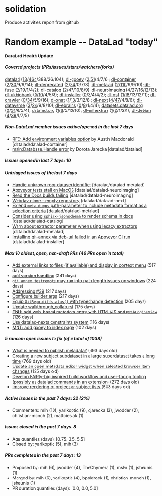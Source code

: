 # solidation
Produce activities report from github

# Random example -- DataLad "today"

#### DataLad Health Update
##### Covered projects (PRs/issues/stars/watchers/forks)
[datalad](https://github.com/datalad/datalad) ([13](https://github.com/datalad/datalad/pulls)/[464](https://github.com/datalad/datalad/issues)/388/26/104); [dl-gooey](https://github.com/datalad/datalad-gooey) ([2](https://github.com/datalad/datalad-gooey/pulls)/[51](https://github.com/datalad/datalad-gooey/issues)/4/7/6); [dl-container](https://github.com/datalad/datalad-container) ([2](https://github.com/datalad/datalad-container/pulls)/[30](https://github.com/datalad/datalad-container/issues)/9/9/14); [dl-deprecated](https://github.com/datalad/datalad-deprecated) ([2](https://github.com/datalad/datalad-deprecated/pulls)/[34](https://github.com/datalad/datalad-deprecated/issues)/0/7/3); [dl-metalad](https://github.com/datalad/datalad-metalad) ([2](https://github.com/datalad/datalad-metalad/pulls)/[110](https://github.com/datalad/datalad-metalad/issues)/9/9/10); [dl-fuse](https://github.com/datalad/datalad-fuse) ([2](https://github.com/datalad/datalad-fuse/pulls)/[19](https://github.com/datalad/datalad-fuse/issues)/1/4/2); [dl-catalog](https://github.com/datalad/datalad-catalog) ([2](https://github.com/datalad/datalad-catalog/pulls)/[47](https://github.com/datalad/datalad-catalog/issues)/10/8/9); [dl-neuroimaging](https://github.com/datalad/datalad-neuroimaging) ([4](https://github.com/datalad/datalad-neuroimaging/pulls)/[27](https://github.com/datalad/datalad-neuroimaging/issues)/16/12/13); [dl-ukbiobank](https://github.com/datalad/datalad-ukbiobank) ([0](https://github.com/datalad/datalad-ukbiobank/pulls)/[10](https://github.com/datalad/datalad-ukbiobank/issues)/4/5/8); [dl-installer](https://github.com/datalad/datalad-installer) ([0](https://github.com/datalad/datalad-installer/pulls)/[3](https://github.com/datalad/datalad-installer/issues)/4/4/2); [dl-osf](https://github.com/datalad/datalad-osf) ([1](https://github.com/datalad/datalad-osf/pulls)/[18](https://github.com/datalad/datalad-osf/issues)/13/12/11); [dl-crawler](https://github.com/datalad/datalad-crawler) ([0](https://github.com/datalad/datalad-crawler/pulls)/[34](https://github.com/datalad/datalad-crawler/issues)/5/9/16); [dl-xnat](https://github.com/datalad/datalad-xnat) ([1](https://github.com/datalad/datalad-xnat/pulls)/[13](https://github.com/datalad/datalad-xnat/issues)/3/12/8); [dl-next](https://github.com/datalad/datalad-next) ([4](https://github.com/datalad/datalad-next/pulls)/[47](https://github.com/datalad/datalad-next/issues)/4/8/6); [dl-dataverse](https://github.com/datalad/datalad-dataverse) ([3](https://github.com/datalad/datalad-dataverse/pulls)/[24](https://github.com/datalad/datalad-dataverse/issues)/9/8/10); [dl-ebrains](https://github.com/datalad/datalad-ebrains) ([0](https://github.com/datalad/datalad-ebrains/pulls)/[8](https://github.com/datalad/datalad-ebrains/issues)/1/4/4); [datasets.datalad.org](https://github.com/datalad/datasets.datalad.org) ([0](https://github.com/datalad/datasets.datalad.org/pulls)/[31](https://github.com/datalad/datasets.datalad.org/issues)/6/5/4); [datalad.org](https://github.com/datalad/datalad.org) ([1](https://github.com/datalad/datalad.org/pulls)/[8](https://github.com/datalad/datalad.org/issues)/5/13/10); [dl-mihextras](https://github.com/mih/datalad-mihextras) ([1](https://github.com/mih/datalad-mihextras/pulls)/[2](https://github.com/mih/datalad-mihextras/issues)/1/2/1); [dl-debian](https://github.com/psychoinformatics-de/datalad-debian) ([4](https://github.com/psychoinformatics-de/datalad-debian/pulls)/[39](https://github.com/psychoinformatics-de/datalad-debian/issues)/1/7/5)
##### Non-DataLad member issues active/opened in the last 7 days
- [RFE: Add environment variables option](https://github.com/datalad/datalad-container/issues/194) by Austin Macdonald [datalad/datalad-container]
- [ main:Database.Handle error](https://github.com/datalad/datalad/issues/7278) by Dorota Jarecka [datalad/datalad]
##### Issues opened in last 7 days: 10
##### Untriaged issues of the last 7 days
- [Handle unknown root-dataset identifier](https://github.com/datalad/datalad-metalad/issues/317) [datalad/datalad-metalad]
- [Appveyor tests stall on MacOS](https://github.com/datalad/datalad-neuroimaging/issues/116) [datalad/datalad-neuroimaging]
- [Read the Docs builds failing](https://github.com/datalad/datalad-neuroimaging/issues/117) [datalad/datalad-neuroimaging]
- [Webdav clone - empty repository](https://github.com/datalad/datalad-next/issues/233) [datalad/datalad-next]
- [Extend ``meta-dumps`` path-parameter to include metadata format as a selection criteria](https://github.com/datalad/datalad-metalad/issues/318) [datalad/datalad-metalad]
- [Consider using `sphinx-jsonschema` to render schema in docs](https://github.com/datalad/datalad-catalog/issues/249) [datalad/datalad-catalog]
- [Warn about extractor parameter when using legacy extractors](https://github.com/datalad/datalad-metalad/issues/319) [datalad/datalad-metalad]
- [Installing git-annex via deb-url failed in an Appveyor CI run](https://github.com/datalad/datalad-installer/issues/146) [datalad/datalad-installer]
##### Max 10 oldest, open, non-draft PRs (46 PRs open in total)
- [Add external links to files (if available) and display in context menu](https://github.com/datalad/datalad-deprecated/pull/37) (517 days)
- [add version handling](https://github.com/datalad/datalad-dataverse/pull/103) (241 days)
- [`git annex testremote` may run into path length issues on windows](https://github.com/datalad/datalad-dataverse/pull/128) (224 days)
- [Addressing #39](https://github.com/psychoinformatics-de/datalad-debian/pull/98) (217 days)
- [Configure builder args](https://github.com/psychoinformatics-de/datalad-debian/pull/104) (217 days)
- [Equip `GitRepo.diffstatus()` with typechange detection](https://github.com/datalad/datalad-next/pull/91) (205 days)
- [Update walkthrough_collab.rst](https://github.com/psychoinformatics-de/datalad-debian/pull/142) (175 days)
- [ENH: add web-based metadata entry with HTML/JS and `QWebEngineView`](https://github.com/datalad/datalad-gooey/pull/319) (126 days)
- [Use datalad-nexts constraints system](https://github.com/datalad/datalad-gooey/pull/401) (116 days)
- [MNT: add gooey to index page](https://github.com/datalad/datalad.org/pull/126) (102 days)
##### 5 random open issues to fix (of a total of 1038)
- [What is needed to publish metadata?](https://github.com/datalad/datalad-metalad/issues/91) (693 days old)
- [Creating a new subject subdataset in a large superdataset takes a long time](https://github.com/datalad/datalad/issues/5283) (769 days old)
- [Update an open metadata editor widget when selected browser item changes](https://github.com/datalad/datalad-gooey/issues/320) (125 days old)
- [Develop  FAIRly-big inspired build workflow and user-facing tooling (possibly as datalad commands in an extension)](https://github.com/psychoinformatics-de/datalad-debian/issues/23) (272 days old)
- [Improve rendering of project or subject lists ](https://github.com/datalad/datalad-xnat/issues/45) (503 days old)
##### Active issues in the past 7 days: 22 (2%)
- Commenters: mih (10), yarikoptic (9), djarecka (3), jwodder (2), christian-monch (2), mattcieslak (1)
##### Issues closed in the past 7 days: 8
- Age quantiles (days): [0.75, 3.5, 5.5]
- Closed by: yarikoptic (5), mih (3)

##### PRs completed in the past 7 days: 13
- Proposed by: mih (6), jwodder (4), TheChymera (1), mslw (1), jsheunis (1)
- Merged by: mih (6), yarikoptic (4), bpoldrack (1), christian-monch (1), jsheunis (1)
- PR duration quantiles (days): [0.0, 0.0, 5.0]

